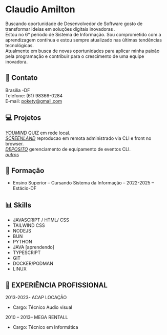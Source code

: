 

<div class="" mx-auto >
       
  <div class="">
    <h1 >Claudio Amilton</h1>
    <p>Buscando oportunidade de Desenvolvedor de Software gosto de transformar ideias em soluções digitais inovadoras . <br>
    Estou no 6° período de Sistema de Informação. Sou comprometido com a
    aprendizagem contínua e estou sempre atualizado nas últimas tendências tecnológicas. <br>
    Atualmente em
    busca de novas oportunidades para aplicar minha paixão pela programação e contribuir para o
    crescimento de uma equipe inovadora.</p>

  </div>
</div>


## 🔗 Contato
Brasilia -DF \
Telefone: (61) 98366-0284 \
 E-mail: pokety@gmail.com 




## 💻 Projetos 
<!-- <div align="center">
  <a href="https://github.com/pokety">
  <img height="180em" src="https://github-readme-stats.vercel.app/api?username=pokety&show_icons=true&theme=dark&include_all_commits=true&count_private=true"/>
  <img height="180em" src="https://github-readme-stats.vercel.app/api/top-langs/?username=pokety&layout=compact&langs_count=7&theme=dark"/>
</div>  -->

[_*YOUMIND*_](https://github.com/pokety/youmind) QUIZ em rede local. \
[_*SCREENLAND*_](https://github.com/pokety/screenland) reproducao em remota administrado via CLI e front no browser. \
[_*DEPOSITO*_](https://github.com/pokety/deposito) gerenciamento de equipamento de eventos CLI. \
[_*outros*_](https://github.com/pokety?tab=repositories)

## 📓 Formação

* Ensino Superior – Cursando Sistema da Informação – 2022-2025 – Estácio-DF

## 📊 Skills
* JAVASCRIPT / HTML/ CSS
* TAILWIND CSS
* NODEJS
* BUN
* PYTHON
* JAVA [aprendendo]
* TYPESCRIPT
* GIT
* DOCKER/PODMAN
* LINUX

## 💼 EXPERIÊNCIA PROFISSIONAL
2013-2023- ACAP LOCAÇÃO 
* Cargo: Técnico Audio visual 

2010 – 2013– MEGA RENTALL 
* Cargo: Técnico em Informática